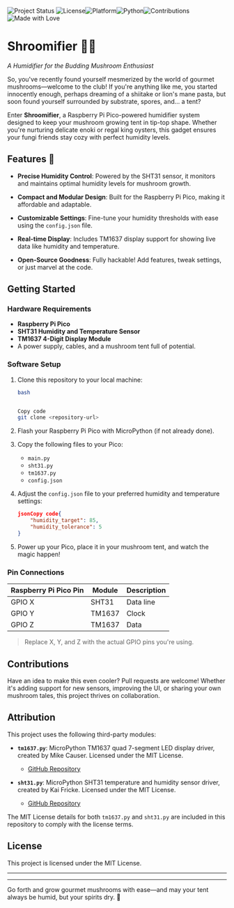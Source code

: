 ![Project Status](https://img.shields.io/badge/status-active-brightgreen.svg) ![License](https://img.shields.io/github/license/<username>/<repository>.svg)![Platform](https://img.shields.io/badge/platform-Raspberry%20Pi%20Pico-blue.svg)![Python](https://img.shields.io/badge/python-MicroPython%201.20+-brightgreen.svg)![Contributions](https://img.shields.io/badge/contributions-welcome-brightgreen.svg)![Made with Love](https://img.shields.io/badge/made%20with-%E2%9D%A4-red.svg)

# Shroomifier 🍄💨

*A Humidifier for the Budding Mushroom Enthusiast*

So, you've recently found yourself mesmerized by the world of gourmet mushrooms—welcome to the club! If you're anything like me, you started innocently enough, perhaps dreaming of a shiitake or lion's mane pasta, but soon found yourself surrounded by substrate, spores, and... a tent?

Enter **Shroomifier**, a Raspberry Pi Pico-powered humidifier system designed to keep your mushroom growing tent in tip-top shape. Whether you're nurturing delicate enoki or regal king oysters, this gadget ensures your fungi friends stay cozy with perfect humidity levels.

## Features 🚀

- **Precise Humidity Control**: Powered by the SHT31 sensor, it monitors and maintains optimal humidity levels for mushroom growth.

- **Compact and Modular Design**: Built for the Raspberry Pi Pico, making it affordable and adaptable.

- **Customizable Settings**: Fine-tune your humidity thresholds with ease using the `config.json` file.

- **Real-time Display**: Includes TM1637 display support for showing live data like humidity and temperature.

- **Open-Source Goodness**: Fully hackable! Add features, tweak settings, or just marvel at the code.

## Getting Started

### Hardware Requirements

- **Raspberry Pi Pico**
- **SHT31 Humidity and Temperature Sensor**
- **TM1637 4-Digit Display Module**
- A power supply, cables, and a mushroom tent full of potential.

### Software Setup

1. Clone this repository to your local machine:

   ```bash
   bash
   
   
   Copy code
   git clone <repository-url>  
   ```

2. Flash your Raspberry Pi Pico with MicroPython (if not already done).

3. Copy the following files to your Pico:

   - `main.py`
   - `sht31.py`
   - `tm1637.py`
   - `config.json`

4. Adjust the `config.json` file to your preferred humidity and temperature settings:

   ```json
   jsonCopy code{  
       "humidity_target": 85,  
       "humidity_tolerance": 5  
   }  
   ```

5. Power up your Pico, place it in your mushroom tent, and watch the magic happen!

### Pin Connections

| Raspberry Pi Pico Pin | Module | Description |
| --------------------- | ------ | ----------- |
| GPIO X                | SHT31  | Data line   |
| GPIO Y                | TM1637 | Clock       |
| GPIO Z                | TM1637 | Data        |

> Replace X, Y, and Z with the actual GPIO pins you're using.

## Contributions

Have an idea to make this even cooler? Pull requests are welcome! Whether it's adding support for new sensors, improving the UI, or sharing your own mushroom tales, this project thrives on collaboration.

## Attribution

This project uses the following third-party modules:

- **`tm1637.py`**: MicroPython TM1637 quad 7-segment LED display driver, created by Mike Causer. Licensed under the MIT License.
  - [GitHub Repository](https://github.com/mcauser/micropython-tm1637)

- **`sht31.py`**: MicroPython SHT31 temperature and humidity sensor driver, created by Kai Fricke. Licensed under the MIT License.
  - [GitHub Repository](https://github.com/kfricke/micropython-sht31)

The MIT License details for both `tm1637.py` and `sht31.py` are included in this repository to comply with the license terms.

## License

This project is licensed under the MIT License.

------

------

Go forth and grow gourmet mushrooms with ease—and may your tent always be humid, but your spirits dry. 🌱
